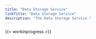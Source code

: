 ```yaml
---
title: "Data Storage Service"
linkTitle: "Data Storage Service"
description: "The Data Storage Service."
---
```


{{< workinprogress >}}
